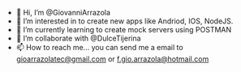 - 👋 Hi, I’m @GiovanniArrazola
- 👀 I’m interested in to create new apps like Andriod, IOS, NodeJS.
- 🌱 I’m currently learning to create mock servers using POSTMAN
- 💞️ I’m collaborate with @DulceTijerina
- 📫 How to reach me... you can send me a email to gioarrazolatec@gmail.com or f.gio.arrazola@hotmail.com

<!---
GiovanniArrazola/GiovanniArrazola is a ✨ special ✨ repository because its `README.md` (this file) appears on your GitHub profile.
You can click the Preview link to take a look at your changes.
--->
